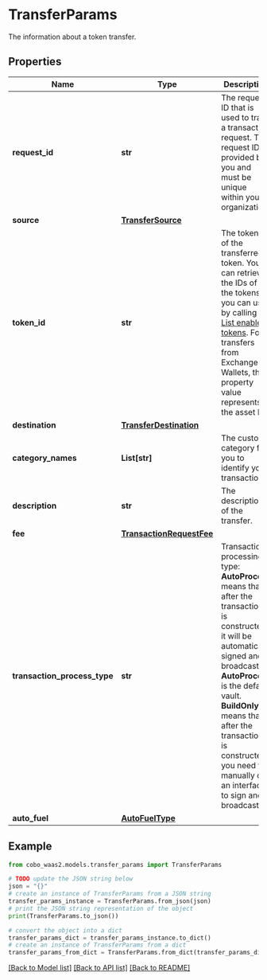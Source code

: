 # TransferParams

The information about a token transfer.

## Properties

Name | Type | Description | Notes
------------ | ------------- | ------------- | -------------
**request_id** | **str** | The request ID that is used to track a transaction request. The request ID is provided by you and must be unique within your organization. | 
**source** | [**TransferSource**](TransferSource.md) |  | 
**token_id** | **str** | The token ID of the transferred token. You can retrieve the IDs of all the tokens you can use by calling [List enabled tokens](https://www.cobo.com/developers/v2/api-references/wallets/list-enabled-tokens). For transfers from Exchange Wallets, this property value represents the asset ID. | 
**destination** | [**TransferDestination**](TransferDestination.md) |  | 
**category_names** | **List[str]** | The custom category for you to identify your transactions. | [optional] 
**description** | **str** | The description of the transfer. | [optional] 
**fee** | [**TransactionRequestFee**](TransactionRequestFee.md) |  | [optional] 
**transaction_process_type** | **str** | Transaction processing type: **AutoProcess** means that after the transaction is constructed, it will be automatically signed and broadcasted. **AutoProcess** is the default vault. **BuildOnly** means that after the transaction is constructed, you need to manually call an interface to sign and broadcast it.  | [optional] 
**auto_fuel** | [**AutoFuelType**](AutoFuelType.md) |  | [optional] 

## Example

```python
from cobo_waas2.models.transfer_params import TransferParams

# TODO update the JSON string below
json = "{}"
# create an instance of TransferParams from a JSON string
transfer_params_instance = TransferParams.from_json(json)
# print the JSON string representation of the object
print(TransferParams.to_json())

# convert the object into a dict
transfer_params_dict = transfer_params_instance.to_dict()
# create an instance of TransferParams from a dict
transfer_params_from_dict = TransferParams.from_dict(transfer_params_dict)
```
[[Back to Model list]](../README.md#documentation-for-models) [[Back to API list]](../README.md#documentation-for-api-endpoints) [[Back to README]](../README.md)


